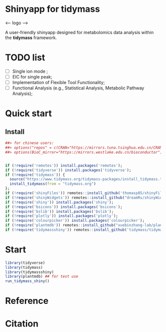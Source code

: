 # Shinyapp for tidymass

<-- logo -->

A user-friendly shinyapp designed for metabolomics data analysis within the **tidymass** framework.

# TODO list

- [ ] Single ion mode ;
- [ ] EIC for single peak;
- [ ] Implementation of Flexible Tool Functionality;
- [ ] Functional Analysis (e.g., Statistical Analysis, Metabolic Pathway Analysis);

# Quick start

## Install

```  r
##> for chinese users:
##> options("repos" = c(CRAN="https://mirrors.tuna.tsinghua.edu.cn/CRAN/"))
##> options(BioC_mirror="https://mirrors.westlake.edu.cn/bioconductor")


if (!require('remotes')) install.packages('remotes');
if (!require('tidyverse')) install.packages('tidyverse');
if (!require('tidymass')) {
  source("https://www.tidymass.org/tidymass-packages/install_tidymass.txt");
  install_tidymass(from = "tidymass.org")
};
if (!require('shinyFiles')) remotes::install_github('thomasp85/shinyFiles');
if (!require('shinyWidgets')) remotes::install_github("dreamRs/shinyWidgets");
if (!require('shiny')) install.packages('shiny');
if (!require('bsicons')) install.packages('bsicons');
if (!require('bslib')) install.packages('bslib');
if (!require('plotly')) install.packages('plotly');
if (!require('colourpicker')) install.packages('colourpicker');
if (!require('plantmdb')) remotes::install_github("xuebinzhang-lab/plantmdb")  ## plant metabolomics database. for test use.
if (!require('tidymassshiny')) remotes::install_github('tidymass/tidymass_shiny')
```

# Start

```r
library(tidyverse)
library(tidymass)
library(tidymassshiny)
library(plantmdb) ## for test use
run_tidymass_shiny()
```

# Reference

# Citation
